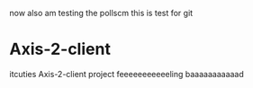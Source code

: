 now also am testing the pollscm
this is test for git
# Axis-2-client
itcuties Axis-2-client project
feeeeeeeeeeeling baaaaaaaaaaad
